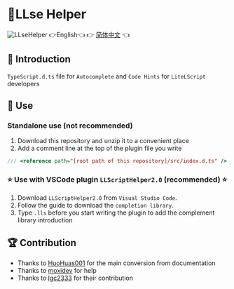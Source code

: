 # 🔨LLse Helper
![LLseHelper](https://socialify.git.ci/LiteLScript-Dev/LLseHelper/image?description=1&descriptionEditable=Auto-completion%20and%20code%20hints%20for%20LiteLScript%20developers&forks=1&issues=1&language=1&logo=https%3A%2F%2Favatars.githubusercontent.com%2Fu%2F88499428%3Fs%3D200%26v%3D4&name=1&owner=1&pulls=1&stargazers=1&theme=Light)
👉English👈 👉 [简体中文](README.md) 👈

## 📄 Introduction

`TypeScript.d.ts` file for `Autocomplete` and `Code Hints` for `LiteLScript` developers

## 🔧 Use

### Standalone use (not recommended)
1. Download this repository and unzip it to a convenient place
2. Add a comment line at the top of the plugin file you write

```js
/// <reference path="[root path of this repository]/src/index.d.ts" />
```
### ⭐ Use with VSCode plugin `LLScriptHelper2.0` (recommended) ⭐

1. Download `LLScriptHelper2.0` from `Visual Studio Code`.
2. Follow the guide to download the `completion library`.
3. Type `.lls` before you start writing the plugin to add the complement library introduction

## 🏆 Contribution

- Thanks to [HuoHuas001](https://github.com/HuoHuas001) for the main conversion from documentation
- Thanks to [moxidev](https://github.com/moxidev) for help
- Thanks to [lgc2333](https://github.com/lgc2333) for their contribution
